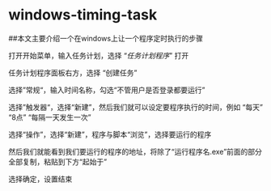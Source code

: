 # windows-timing-task
##本文主要介绍一个在windows上让一个程序定时执行的步骤

打开开始菜单，输入任务计划，选择 “*任务计划程序*” 打开

任务计划程序面板右方，选择 “创建任务” 

选择”常规“，输入时间名称，勾选“不管用户是否登录都要运行”

选择”触发器“，选择“新建”，然后我们就可以设定要程序执行的时间，例如 “每天” “8点” “每隔一天发生一次”

选择“操作”，选择“新建”，程序与脚本“浏览”，选择要运行的程序

然后我们就能看到我们要运行的程序的地址，将除了“运行程序名.exe”前面的部分全部复制，粘贴到下方“起始于”

选择确定，设置结束

